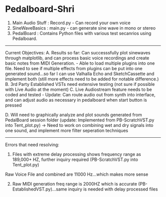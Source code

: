 # Pedalboard-Shri
1.  Main Audio Stuff : Record.py - Can record your own voice
2.  SineWaveBasics : main.py - can generate sine wave in mono or stereo
3.  PedalBoard : Contains Python files with various test secanrios using Pedalboard.


----------------

Current Objectives:
A.  Results so far: Can successsfully plot sinewaves through matplotlib, and can process basic voice recordings and create basic notes from MIDI Generation.
	- Able to load multiple plugins into one file. Need to see if multiple effects from plugins can be put into one generated sound...so far I can use Valhalla Echo and SketchCassette and implement both (still more effects need to be added for notable difference.)
B.  3rd Party Established VSTs need extensive testing (not sure if possible with Live Audio at the moment)
C.  Live Audiostream feature needs to be coded and tested - Update: Can route audio out from synth into interface, and can adjust audio as necessary in pedalboard when start button is pressed

D. Will need to graphically analyze and plot sounds generated from PedalBoard session folder (update: Implemented from PB-ScratchVST.py into Tent_plot.py) -> Need to work on combining wet and dry signals into one sound, and implement more filter seperation techniques


---------------

Errors that need resolving:

1. Files with extreme delay processing shows frequency range as 189,000+ HZ, further inquiry required (PB-ScratchVST.py into Tent_plot.py)

Raw Voice File and combined are 11000 Hz...which makes more sense

2. Raw MIDI generation freq range is 2000HZ which is accurate (PB-EstablishedVST.py)...same inquiry is needed with delay processed files
